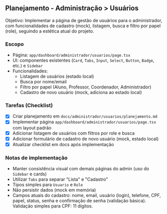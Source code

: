 ## Planejamento - Administração > Usuários

Objetivo: Implementar a página de gestão de usuários para o administrador, com funcionalidades de cadastro (mock), listagem, busca e filtro por papel (role), seguindo a estética atual do projeto.

### Escopo
- Página: `app/dashboard/administrador/usuarios/page.tsx`
- UI: componentes existentes (`Card`, `Tabs`, `Input`, `Select`, `Button`, `Badge`, etc.) e `Sidebar`
- Funcionalidades:
  - Listagem de usuários (estado local)
  - Busca por nome/email
  - Filtro por papel (Aluno, Professor, Coordenador, Administrador)
  - Cadastro de novo usuário (mock, adiciona ao estado local)

### Tarefas (Checklist)
- [x] Criar planejamento em `docs/administrador/usuarios/planejamento.md`
- [x] Implementar página `app/dashboard/administrador/usuarios/page.tsx` com layout padrão
- [x] Adicionar listagem de usuários com filtros por role e busca
- [x] Adicionar formulário de cadastro de novo usuário (mock, estado local)
- [x] Atualizar checklist em docs após implementação

### Notas de implementação
- Manter consistência visual com demais páginas do admin (uso do `Sidebar` e cards)
- Utilizar `Tabs` para separar "Lista" e "Cadastro"
- Tipos simples para `Usuario` e `Role`
- Não persistir dados (mock em memória)
- Campos atuais do cadastro: nome, email, usuário (login), telefone, CPF, papel, status, senha e confirmação de senha (validação básica). Validação simples para CPF: 11 dígitos.


